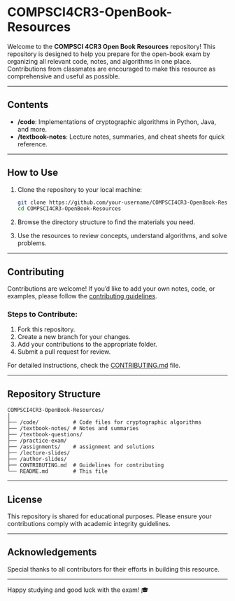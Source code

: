 # COMPSCI4CR3-OpenBook-Resources

Welcome to the **COMPSCI 4CR3 Open Book Resources** repository! This repository is designed to help you prepare for the open-book exam by organizing all relevant code, notes, and algorithms in one place. Contributions from classmates are encouraged to make this resource as comprehensive and useful as possible.

---

## **Contents**

- **/code**: Implementations of cryptographic algorithms in Python, Java, and more.
- **/textbook-notes**: Lecture notes, summaries, and cheat sheets for quick reference.

---

## **How to Use**

1. Clone the repository to your local machine:
   ```bash
   git clone https://github.com/your-username/COMPSCI4CR3-OpenBook-Resources.git
   cd COMPSCI4CR3-OpenBook-Resources
   ```

2. Browse the directory structure to find the materials you need.

3. Use the resources to review concepts, understand algorithms, and solve problems.

---

## **Contributing**

Contributions are welcome! If you’d like to add your own notes, code, or examples, please follow the [contributing guidelines](CONTRIBUTING.md).

### Steps to Contribute:
1. Fork this repository.
2. Create a new branch for your changes.
3. Add your contributions to the appropriate folder.
4. Submit a pull request for review.

For detailed instructions, check the [CONTRIBUTING.md](CONTRIBUTING.md) file.

---

## **Repository Structure**

```
COMPSCI4CR3-OpenBook-Resources/
│
├── /code/           # Code files for cryptographic algorithms
├── /textbook-notes/ # Notes and summaries
├── /textbook-questions/
├── /practice-exam/
├── /assignments/    # assignment and solutions
├── /lecture-slides/
├── /author-slides/
├── CONTRIBUTING.md  # Guidelines for contributing
└── README.md        # This file
```

---

## **License**

This repository is shared for educational purposes. Please ensure your contributions comply with academic integrity guidelines.

---

## **Acknowledgements**

Special thanks to all contributors for their efforts in building this resource.

---

Happy studying and good luck with the exam! 🎓

